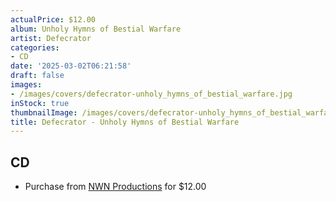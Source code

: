 ```yaml
---
actualPrice: $12.00
album: Unholy Hymns of Bestial Warfare
artist: Defecrator
categories:
- CD
date: '2025-03-02T06:21:58'
draft: false
images:
- /images/covers/defecrator-unholy_hymns_of_bestial_warfare.jpg
inStock: true
thumbnailImage: /images/covers/defecrator-unholy_hymns_of_bestial_warfare-thumb.jpg
title: Defecrator - Unholy Hymns of Bestial Warfare
---
```


## CD
* Purchase from [NWN Productions](http://shop.nwnprod.com/index.php?route=product/product&path=93&product_id=55077&sort=pd.name&order=ASC) for $12.00
